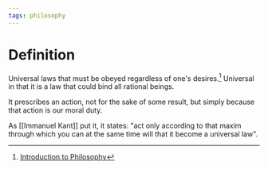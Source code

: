 ```yaml
---
tags: philosophy
---
```


# Definition

Universal laws that must be obeyed regardless of one's desires.[^1] Universal in that it is a law that could bind all rational beings.

It prescribes an action, not for the sake of some result, but simply because that action is our moral duty.

As [[Immanuel Kant]] put it, it states: "act only according to that maxim through which you can at the same time will that it become a universal law".

[^1]: [Introduction to Philosophy](zotero://open-pdf/library/items/M84L5RRJ?page=288)